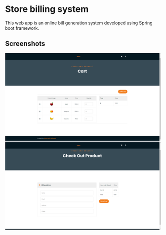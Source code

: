 # Store billing system
This web app is an online bill generation system developed using Spring boot framework.

## Screenshots
![mainPage](./images/cart.png)
![mainPage](./images/checkout.png)
